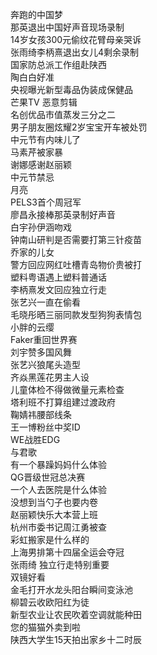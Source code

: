 奔跑的中国梦  
那英退出中国好声音现场录制  
14岁女孩300元偷纹花臂母亲哭诉  
张雨绮李柄熹退出女儿4剩余录制  
国家防总派工作组赴陕西  
陶白白好准  
央视曝光新型毒品伪装成保健品  
芒果TV 恶意剪辑  
名创优品市值蒸发三分之二  
男子朋友圈炫耀2岁宝宝开车被处罚  
中元节有内味儿了  
马素芹被家暴  
谢娜感谢赵丽颖  
中元节禁忌  
月亮  
PELS3首个周冠军  
廖昌永接棒那英录制好声音  
白宇孙伊涵吻戏  
钟南山研判是否需要打第三针疫苗  
乔家的儿女  
警方回应网红吐槽青岛物价贵被打  
塑料粤语遇上塑料普通话  
李柄熹发文回应独立行走  
张艺兴一直在偷看  
毛晓彤晒三丽同款发型狗狗表情包  
小胖的云缨  
Faker重回世界赛  
刘宇赞多国风舞  
张艺兴狼尾头造型  
齐焱黑莲花男主人设  
儿童体检不得做微量元素检查  
塔利班不打算组建过渡政府  
鞠婧祎腰部线条  
王一博粉丝中奖ID  
WE战胜EDG  
与君歌  
有一个暴躁妈妈什么体验  
QG晋级世冠总决赛  
一个人去医院是什么体验  
没想到当勺子也要内卷  
赵丽颖快乐大本营上班  
杭州市委书记周江勇被查  
彩虹搬家是什么样的  
上海男排第十四届全运会夺冠  
张雨绮 独立行走特别重要  
双镜好看  
金毛打开水龙头阳台瞬间变泳池  
柳碧云收欧阳红为徒  
新型农业让农民吹着空调就能种田  
您的猫猫外卖到啦  
陕西大学生15天拍出家乡十二时辰  
